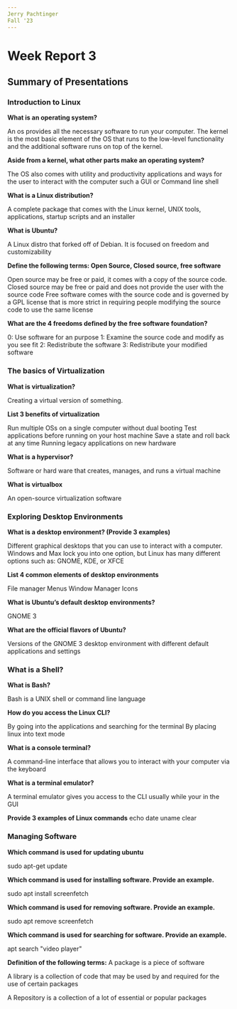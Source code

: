 ```yaml
---
Jerry Pachtinger
Fall '23
---
```


# Week Report 3

## Summary of Presentations

### Introduction to Linux

**What is an operating system?**

An os provides all the necessary software to run your computer. The kernel is the most basic element of the OS that runs to the low-level functionality and the additional software runs on top of the kernel.

**Aside from a kernel, what other parts make an operating system?**

The OS also comes with utility and productivity applications and ways for the user to interact with the computer such a GUI or Command line shell

**What is a Linux distribution?**

 A complete package that comes with the Linux kernel, UNIX tools, applications, startup scripts and an installer

**What is Ubuntu?**

A Linux distro that forked off of Debian. It is focused on freedom and customizability

**Define the following terms: Open Source, Closed source, free software**

Open source may be free or paid, it comes with a copy of the source code.
Closed source may be free or paid and does not provide the user with the source code
Free software comes with the source code and is governed by a GPL license that is more strict in requiring people modifying the source code to use the same license

**What are the 4 freedoms defined by the free software foundation?**

0: Use software for an purpose
1: Examine the source code and modify as you see fit
2: Redistribute the software
3: Redistribute your modified software

### The basics of Virtualization


**What is virtualization?**

Creating a virtual version of something.

**List 3 benefits of virtualization**

Run multiple OSs on a single computer without dual booting
Test applications before running on your host machine
Save a state and roll back at any time
Running legacy applications on new hardware

**What is a hypervisor?**

Software or hard ware that creates, manages, and runs a virtual machine

**What is virtualbox**

An open-source virtualization software

### Exploring Desktop Environments

**What is a desktop environment? (Provide 3 examples)**

Different graphical desktops that you can use to interact with a computer. Windows and Max lock you into one option, but Linux has many different options such as: GNOME, KDE, or XFCE

**List 4 common elements of desktop environments**

File manager
Menus
Window Manager
Icons

**What is Ubuntu’s default desktop environments?**

GNOME 3

**What are the official flavors of Ubuntu?**

Versions of the GNOME 3 desktop environment with different default applications and settings

### What is a Shell?

**What is Bash?**

Bash is a UNIX shell or command line language

**How do you access the Linux CLI?**

By going into the applications and searching for the terminal
By placing linux into text mode

**What is a console terminal?**

A command-line interface that allows you to interact with your computer via the keyboard

**What is a terminal emulator?**

A terminal emulator gives you access to the CLI usually while your in the GUI

**Provide 3 examples of Linux commands**
echo
date
uname
clear

### Managing Software

**Which command is used for updating ubuntu**

sudo apt-get update

**Which command is used for installing software. Provide an example.**

sudo apt install screenfetch

**Which command is used for removing software. Provide an example.**

sudo apt remove screenfetch

**Which command is used for searching for software. Provide an example.**

apt search "video player"

**Definition of the following terms:**
A package is a piece of software

A library is a collection of code that may be used by and required for the use of certain packages

A Repository is a collection of a lot of essential or popular packages